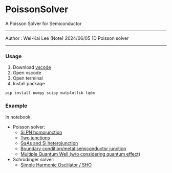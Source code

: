 # PoissonSolver
A Poisson Solver for Semiconductor

--------
Author : Wei-Kai Lee
(Note) 2024/06/05 1D Poisson solver

-------

### Usage
1. Download [vscode](https://code.visualstudio.com/)
2. Open vscode
3. Open terminal
4. Install package
```
pip install numpy scipy matplotlib tqdm
```

### Example
In notebook,
* Poisson solver:
  * [Si PN homojunction](notebook/Poisson1D_cases/1.%20Si%20PN%20homojunction.ipynb)
  * [Two junctions](notebook/Poisson1D_cases/2.%20Two%20Junctions.ipynb)
  * [GaAs and Si heterojunction](notebook/Poisson1D_cases/3.%20GaAs%20and%20Si%20heterojunction.ipynb)
  * [Boundary condition/metal semiconductor junction](notebook/Poisson1D_cases/4.%20Boundary%20Condition%20(Metal%20Si%20junction).ipynb)
  * [Multiple Quantum Well (w/o considering quantum effect)](notebook/Poisson1D_cases/5.%20Multiple%20Quantum%20Well.ipynb)
*  Schrodinger solver:
   *  [Simple Harmonic Oscillator / SHO](notebook/Schrodinger%201D_cases/SHO.ipynb)